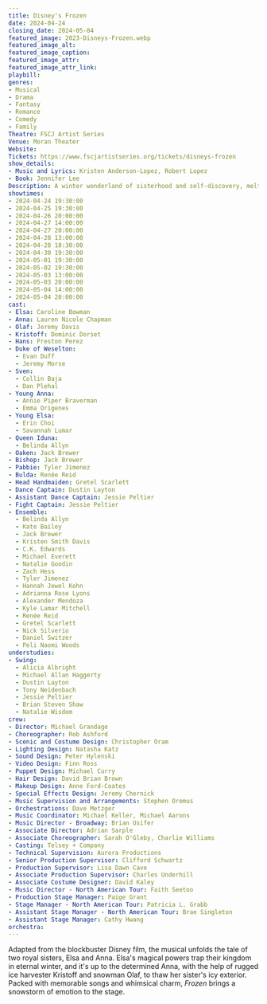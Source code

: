 ```yaml
---
title: Disney's Frozen
date: 2024-04-24
closing_date: 2024-05-04
featured_image: 2023-Disneys-Frozen.webp
featured_image_alt: 
featured_image_caption: 
featured_image_attr: 
featured_image_attr_link: 
playbill:
genres: 
- Musical
- Drama
- Fantasy
- Romance
- Comedy
- Family
Theatre: FSCJ Artist Series
Venue: Moran Theater
Website: 
Tickets: https://www.fscjartistseries.org/tickets/disneys-frozen
show_details: 
- Music and Lyrics: Kristen Anderson-Lopez, Robert Lopez
- Book: Jennifer Lee
Description: A winter wonderland of sisterhood and self-discovery, melting hearts and minds alike.
showtimes:
- 2024-04-24 19:30:00
- 2024-04-25 19:30:00
- 2024-04-26 20:00:00
- 2024-04-27 14:00:00
- 2024-04-27 20:00:00
- 2024-04-28 13:00:00
- 2024-04-28 18:30:00 
- 2024-04-30 19:30:00
- 2024-05-01 19:30:00
- 2024-05-02 19:30:00
- 2024-05-03 13:00:00
- 2024-05-03 20:00:00
- 2024-05-04 14:00:00
- 2024-05-04 20:00:00
cast:
- Elsa: Caroline Bowman
- Anna: Lauren Nicole Chapman
- Olaf: Jeremy Davis
- Kristoff: Dominic Dorset
- Hans: Preston Perez
- Duke of Weselton: 
  - Evan Duff
  - Jeremy Morse
- Sven: 
  - Collin Baja
  - Dan Plehal
- Young Anna: 
  - Annie Piper Braverman
  - Emma Origenes
- Young Elsa:
  - Erin Choi
  - Savannah Lumar
- Queen Iduna: 
  - Belinda Allyn
- Oaken: Jack Brewer
- Bishop: Jack Brewer
- Pabbie: Tyler Jimenez
- Bulda: Renée Reid
- Head Handmaiden: Gretel Scarlett
- Dance Captain: Dustin Layton
- Assistant Dance Captain: Jessie Peltier
- Fight Captain: Jessie Peltier
- Ensemble: 
  - Belinda Allyn
  - Kate Bailey
  - Jack Brewer
  - Kristen Smith Davis
  - C.K. Edwards
  - Michael Everett
  - Natalie Goodin
  - Zach Hess
  - Tyler Jimenez
  - Hannah Jewel Kohn
  - Adrianna Rose Lyons
  - Alexander Mendoza
  - Kyle Lamar Mitchell
  - Renée Reid
  - Gretel Scarlett
  - Nick Silverio
  - Daniel Switzer
  - Peli Naomi Woods
understudies:
- Swing: 
  - Alicia Albright
  - Michael Allan Haggerty
  - Dustin Layton
  - Tony Neidenbach
  - Jessie Peltier
  - Brian Steven Shaw
  - Natalie Wisdom
crew:
- Director: Michael Grandage
- Choreographer: Rob Ashford
- Scenic and Costume Design: Christopher Oram
- Lighting Design: Natasha Katz
- Sound Design: Peter Hylenski
- Video Design: Finn Ross
- Puppet Design: Michael Curry
- Hair Design: David Brian Brown
- Makeup Design: Anne Ford-Coates
- Special Effects Design: Jeremy Chernick
- Music Supervision and Arrangements: Stephen Oremus
- Orchestrations: Dave Metzger
- Music Coordinator: Michael Keller, Michael Aarons
- Music Director - Broadway: Brian Usifer
- Associate Director: Adrian Sarple
- Associate Choreographer: Sarah O'Gleby, Charlie Williams
- Casting: Telsey + Company
- Technical Supervision: Aurora Productions
- Senior Production Supervisor: Clifford Schwartz
- Production Supervisor: Lisa Dawn Cave
- Associate Production Supervisor: Charles Underhill
- Associate Costume Designer: David Kaley
- Music Director - North American Tour: Faith Seetoo
- Production Stage Manager: Paige Grant
- Stage Manager - North American Tour: Patricia L. Grabb
- Assistant Stage Manager - North American Tour: Brae Singleton
- Assistant Stage Manager: Cathy Hwang
orchestra:
---
```

Adapted from the blockbuster Disney film, the musical unfolds the tale of two royal sisters, Elsa and Anna. Elsa's magical powers trap their kingdom in eternal winter, and it's up to the determined Anna, with the help of rugged ice harvester Kristoff and snowman Olaf, to thaw her sister's icy exterior. Packed with memorable songs and whimsical charm, *Frozen* brings a snowstorm of emotion to the stage.